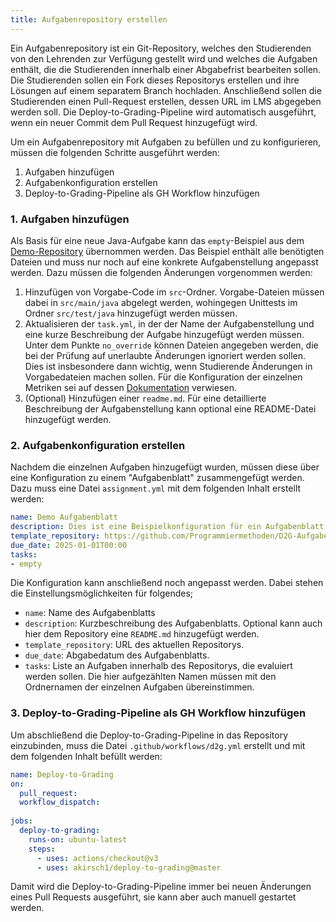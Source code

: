 ```yaml
---
title: Aufgabenrepository erstellen
---
```


Ein Aufgabenrepository ist ein Git-Repository, welches den Studierenden von den Lehrenden zur Verfügung gestellt wird und welches die Aufgaben enthält, die die Studierenden innerhalb einer Abgabefrist bearbeiten sollen. Die Studierenden sollen ein Fork dieses Repositorys erstellen und ihre Lösungen auf einem separatem Branch hochladen. Anschließend sollen die Studierenden einen Pull-Request erstellen, dessen URL im LMS abgegeben werden soll. Die Deploy-to-Grading-Pipeline wird automatisch ausgeführt, wenn ein neuer Commit dem Pull Request hinzugefügt wird.

Um ein Aufgabenrepository mit Aufgaben zu befüllen und zu konfigurieren, müssen die folgenden Schritte ausgeführt werden:

1. Aufgaben hinzufügen
2. Aufgabenkonfiguration erstellen
3. Deploy-to-Grading-Pipeline als GH Workflow hinzufügen

### 1. Aufgaben hinzufügen

Als Basis für eine neue Java-Aufgabe kann das `empty`-Beispiel aus dem [Demo-Repository](https://github.com/Programmiermethoden/D2G-Aufgaben-Demo) übernommen werden. Das Beispiel enthält alle benötigten Dateien und muss nur noch auf eine konkrete Aufgabenstellung angepasst werden. Dazu müssen die folgenden Änderungen vorgenommen werden:

1. Hinzufügen von Vorgabe-Code im `src`-Ordner. Vorgabe-Dateien müssen dabei in `src/main/java` abgelegt werden, wohingegen Unittests im Ordner `src/test/java` hinzugefügt werden müssen.
2. Aktualisieren der `task.yml`, in der der Name der Aufgabenstellung und eine kurze Beschreibung der Aufgabe hinzugefügt werden müssen. Unter dem Punkte `no_override` können Dateien angegeben werden, die bei der Prüfung auf unerlaubte Änderungen ignoriert werden sollen. Dies ist insbesondere dann wichtig, wenn Studierende Änderungen in Vorgabedateien machen sollen. Für die Konfiguration der einzelnen Metriken sei auf dessen [Dokumentation](metrics/readme.md) verwiesen.
3. (Optional) Hinzufügen einer `readme.md`. Für eine detaillierte Beschreibung der Aufgabenstellung kann optional eine README-Datei hinzugefügt werden.

### 2. Aufgabenkonfiguration erstellen

Nachdem die einzelnen Aufgaben hinzugefügt wurden, müssen diese über eine Konfiguration zu einem "Aufgabenblatt" zusammengefügt werden. Dazu muss eine Datei `assignment.yml` mit dem folgenden Inhalt erstellt werden:

```yml
name: Demo Aufgabenblatt
description: Dies ist eine Beispielkonfiguration für ein Aufgabenblatt.
template_repository: https://github.com/Programmiermethoden/D2G-Aufgaben-Demo
due_date: 2025-01-01T00:00
tasks:
- empty
```

Die Konfiguration kann anschließend noch angepasst werden. Dabei stehen die Einstellungsmöglichkeiten für folgendes;

- `name`: Name des Aufgabenblatts
- `description`: Kurzbeschreibung des Aufgabenblatts. Optional kann auch hier dem Repository eine `README.md` hinzugefügt werden.
- `template_repository`: URL des aktuellen Repositorys.
- `due_date`: Abgabedatum des Aufgabenblatts.
- `tasks`: Liste an Aufgaben innerhalb des Repositorys, die evaluiert werden sollen. Die hier aufgezählten Namen müssen mit den Ordnernamen der einzelnen Aufgaben übereinstimmen.

### 3. Deploy-to-Grading-Pipeline als GH Workflow hinzufügen

Um abschließend die Deploy-to-Grading-Pipeline in das Repository einzubinden, muss die Datei `.github/workflows/d2g.yml` erstellt und mit dem folgenden Inhalt befüllt werden:

```yml
name: Deploy-to-Grading
on:
  pull_request:
  workflow_dispatch:
  
jobs:
  deploy-to-grading:
    runs-on: ubuntu-latest
    steps:
      - uses: actions/checkout@v3
      - uses: akirsch1/deploy-to-grading@master
```

Damit wird die Deploy-to-Grading-Pipeline immer bei neuen Änderungen eines Pull Requests ausgeführt, sie kann aber auch manuell gestartet werden.
